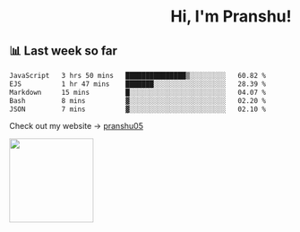 <div align="right" >
   
   <H1>Hi, I'm Pranshu!</H1>

</div>

## 📊 Last week so far
<!--START_SECTION:waka-->

```txt
JavaScript   3 hrs 50 mins   ███████████████▒░░░░░░░░░   60.82 %
EJS          1 hr 47 mins    ███████░░░░░░░░░░░░░░░░░░   28.39 %
Markdown     15 mins         █░░░░░░░░░░░░░░░░░░░░░░░░   04.07 %
Bash         8 mins          ▓░░░░░░░░░░░░░░░░░░░░░░░░   02.20 %
JSON         7 mins          ▓░░░░░░░░░░░░░░░░░░░░░░░░   02.10 %
```

<!--END_SECTION:waka-->

Check out my website -> [pranshu05](https://pranshu05.vercel.app)

<img align="left" width="150" src="https://user-images.githubusercontent.com/70943732/209951571-93b7afe5-f523-4683-b725-5d94b287e94e.png">

